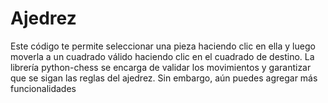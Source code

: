 # Ajedrez
Este código te permite seleccionar una pieza haciendo clic en ella y luego moverla a un cuadrado válido haciendo clic en el cuadrado de destino. La librería python-chess se encarga de validar los movimientos y garantizar que se sigan las reglas del ajedrez. Sin embargo, aún puedes agregar más funcionalidades
